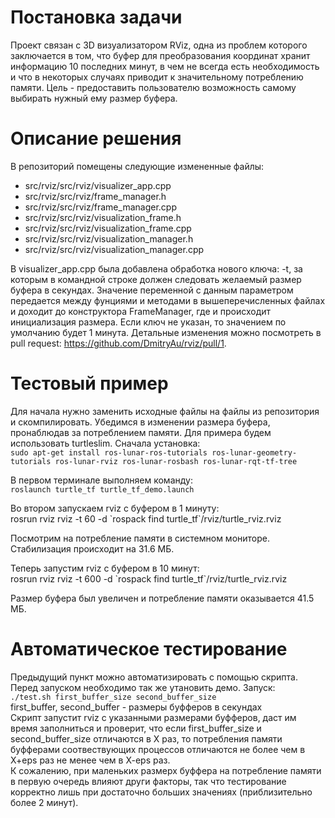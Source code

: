 # Постановка задачи
Проект связан с 3D визуализатором RViz, одна из проблем которого заключается в том, что буфер для преобразования координат хранит информацию 10 последних минут, в чем не всегда есть необходимость и что в некоторых случаях приводит к значительному потреблению памяти. Цель - предоставить пользователю возможность самому выбирать нужный ему размер буфера.

# Описание решения
В репозиторий помещены следующие измененные файлы:
+ src/rviz/src/rviz/visualizer_app.cpp
+ src/rviz/src/rviz/frame_manager.h
+ src/rviz/src/rviz/frame_manager.cpp
+ src/rviz/src/rviz/visualization_frame.h
+ src/rviz/src/rviz/visualization_frame.cpp
+ src/rviz/src/rviz/visualization_manager.h
+ src/rviz/src/rviz/visualization_manager.cpp

В visualizer_app.cpp была добавлена обработка нового ключа: -t, за которым в командной строке должен следовать желаемый размер буфера в секундах. Значение переменной с данным параметром передается между фунциями и методами в вышеперечисленных файлах и доходит до конструктора FrameManager, где и происходит инициализация размера. Если ключ не указан, то значением по умолчанию будет 1 минута. Детальные изменения можно посмотреть в pull request: https://github.com/DmitryAu/rviz/pull/1.

# Тестовый пример
Для начала нужно заменить исходные файлы на файлы из репозитория и скомпилировать. Убедимся в изменении размера буфера, пронаблюдав за потреблением памяти. Для примера будем использовать turtleslim. Сначала установка:  
`sudo apt-get install ros-lunar-ros-tutorials ros-lunar-geometry-tutorials ros-lunar-rviz ros-lunar-rosbash ros-lunar-rqt-tf-tree`

В первом терминале выполняем команду:  
`roslaunch turtle_tf turtle_tf_demo.launch`  

Во втором запускаем rviz с буфером в 1 минуту:  
rosrun rviz rviz -t 60 -d \`rospack find turtle_tf\`/rviz/turtle_rviz.rviz  

Посмотрим на потребление памяти в системном мониторе. Стабилизация происходит на 31.6 МБ. 

Теперь запустим rviz c буфером в 10 минут:  
rosrun rviz rviz -t 600 -d \`rospack find turtle_tf\`/rviz/turtle_rviz.rviz  

Размер буфера был увеличен и потребление памяти оказывается 41.5 МБ.

# Автоматическое тестирование
Предыдущий пункт можно автоматизировать с помощью скрипта. Перед запуском необходимо так же утановить демо. Запуск:  
`./test.sh first_buffer_size second_buffer_size`  
first_buffer, second_buffer - размеры буфферов в секундах  
Скрипт запустит rviz с указанными размерами буфферов, даст им время заполниться и проверит, что если first_buffer_size и second_buffer_size отличаются в X раз, то потребления памяти буфферами соотвествующих процессов отличаются не более чем в X+eps раз не менее чем в X-eps раз.  
К сожалению, при маленьких размерх буффера на потребление памяти в первую очередь влияют други факторы, так что тестирование корректно лишь при достаточно больших значениях (приблизительно более 2 минут).

